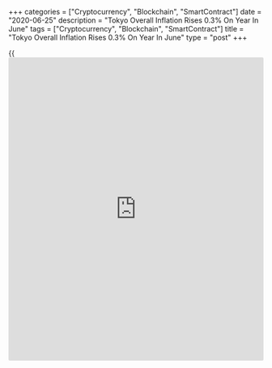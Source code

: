 +++
categories = ["Cryptocurrency", "Blockchain", "SmartContract"]
date = "2020-06-25"
description = "Tokyo Overall Inflation Rises 0.3% On Year In June"
tags = ["Cryptocurrency", "Blockchain", "SmartContract"]
title = "Tokyo Overall Inflation Rises 0.3% On Year In June"
type = "post"
+++

{{<iframe id="large-banner" src="https://www.bounty.group/#slide=10.0" width="100%" height="600" scrolling="no" style="border: 0px solid rgb(216, 221, 230); border-radius: 3px;">}}

Overall consumer prices in the Tokyo area were up 0.3 percent on year in
June, the Ministry of Internal Affairs and Communications said on
Friday.

That missed expectations for an increase of 0.6 percent on year and was
down from 0.4 percent in May.

Core CPI, which excludes volatile food prices, was up 0.2 percent on
year - in line with expectations and unchanged from the May reading.

On a seasonally adjusted monthly basis, overall inflation was down 0.1
percent and core CPI was flat.

For comments and feedback [contact](https://www.playgroundfx.com/contact/): editorial@rtt[news](https://www.letsplayfx.com/blog/forex-news-website/).com

[Economic News][1]

 **What parts of the world are seeing the best (and worst) economic
performances lately? Click[here][2] to check out our [Econ Scorecard][2]
and find out! See up-to-the-moment [ranking](https://www.playgroundfx.com/blog/crypto-exchange-ranking/)s for the best and worst
performers in [GDP][2], [unemployment rate][3], [inflation][4] and much
more.**

   1. www.rtt[news](https://www.letsplayfx.com/blog/forex-news-website/).com/Content/EconomicNews.aspx
   2. www.rtt[news](https://www.letsplayfx.com/blog/forex-news-website/).com/economic-scorecard/world-rank/GDP/highest-performance.aspx
   3. www.rtt[news](https://www.letsplayfx.com/blog/forex-news-website/).com/economic-scorecard/world-rank/unemployment-rate/lowest-performance.aspx
   4. www.rtt[news](https://www.letsplayfx.com/blog/forex-news-website/).com/economic-scorecard/world-rank/CPI/highest-performance.aspx